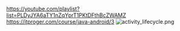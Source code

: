 <p><a href="https://youtube.com/playlist?list=PLDyJYA6aTY1nZqYprT1PKtDFthBcZWAMZ">https://youtube.com/playlist?list=PLDyJYA6aTY1nZqYprT1PKtDFthBcZWAMZ</a>
<a href="https://itproger.com/course/java-android/3">https://itproger.com/course/java-android/3</a>
<img alt="activity_lifecycle.png" src="Languages/Kotlin/activity_lifecycle.png" /></p>